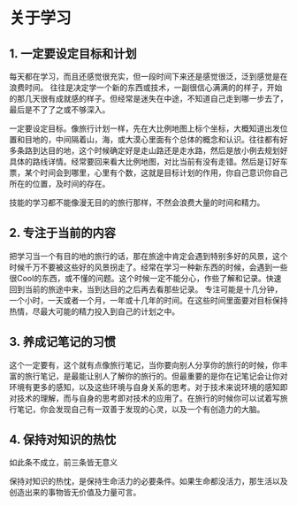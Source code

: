 # 关于学习
## 1. 一定要设定目标和计划
每天都在学习，而且还感觉很充实，但一段时间下来还是感觉很泛，泛到感觉是在浪费时间。 往往是决定学一个新的东西或技术，一副很信心满满的的样子，开始的那几天很有成就感的样子。但经常是迷失在中途，不知道自己走到哪一步去了，最后是不了了之或不够深入。

一定要设定目标。像旅行计划一样，先在大比例地图上标个坐标，大概知道出发位置和目地的，中间隔着山，海，或大漠心里面有个总体的概念和认识。往往都有好多条路到达目的地，这个时候确定好是走山路还是走水路，然后是放小例去规划好具体的路线详情。经常要回来看大比例地图，对比当前有没有走错。然后是订好车票，某个时间会到哪里，心里有个数，这就是目标计划的作用，你自己意识你自己所在的位置，及时间的存在。

技能的学习都不能像漫无目的的旅行那样，不然会浪费大量的时间和精力。

## 2. 专注于当前的内容
把学习当一个有目的地的旅行的话，那在旅途中肯定会遇到特别多好的风景，这个时候千万不要被这些好的风景拐走了。经常在学习一种新东西的时候，会遇到一些很Cool的东西，或不懂的问题。这个时候一定不能分心，作些了解和记录。快速回到当前的旅途中来，当到达目的之后再去看那些记录。
专注可能是十几分钟，一个小时，一天或者一个月，一年或十几年的时间。在这些时间里面要对目标保持热情，尽最大可能的精力投入到自己的计划之中。

## 3. 养成记笔记的习惯
这个一定要有，这个就有点像旅行笔记，当你要向别人分享你的旅行的时候，你丰富的旅行笔记，是最能让别人了解你的旅行的。但最重要的是你在记笔记会让你对环境有更多的感知，以及这些环境与自身关系的思考。对于技术来说环境的感知即对技术的理解，而与自身的思考即对技术的应用了。在旅行的时候你可以试着写旅行笔记，你会发现自己有一双善于发现的心灵，以及一个有创造力的大脑。

## 4. 保持对知识的热忱
如此条不成立，前三条皆无意义

保持对知识的热忱，是保持生命活力的必要条件。如果生命都没活力，那生活以及创造出来的事物皆无价值及力量可言。



